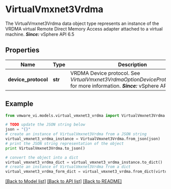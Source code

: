 # VirtualVmxnet3Vrdma

The VirtualVmxnet3Vrdma data object type represents an instance of the VRDMA virtual Remote Direct Memory Access adapter attached to a virtual machine.  ***Since:*** vSphere API 6.5 

## Properties
Name | Type | Description | Notes
------------ | ------------- | ------------- | -------------
**device_protocol** | **str** | VRDMA Device protocol.  See *VirtualVmxnet3VrdmaOptionDeviceProtocols_enum* for more information.  ***Since:*** vSphere API 6.7  | [optional] 

## Example

```python
from vmware_vi.models.virtual_vmxnet3_vrdma import VirtualVmxnet3Vrdma

# TODO update the JSON string below
json = "{}"
# create an instance of VirtualVmxnet3Vrdma from a JSON string
virtual_vmxnet3_vrdma_instance = VirtualVmxnet3Vrdma.from_json(json)
# print the JSON string representation of the object
print VirtualVmxnet3Vrdma.to_json()

# convert the object into a dict
virtual_vmxnet3_vrdma_dict = virtual_vmxnet3_vrdma_instance.to_dict()
# create an instance of VirtualVmxnet3Vrdma from a dict
virtual_vmxnet3_vrdma_form_dict = virtual_vmxnet3_vrdma.from_dict(virtual_vmxnet3_vrdma_dict)
```
[[Back to Model list]](../README.md#documentation-for-models) [[Back to API list]](../README.md#documentation-for-api-endpoints) [[Back to README]](../README.md)



